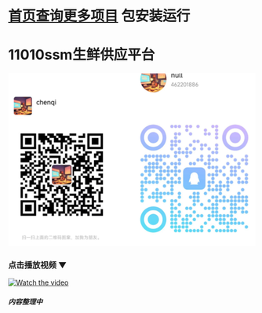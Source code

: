 # [首页查询更多项目](https://github.com/GraduationProject-ssm) 包安装运行


# 11010ssm生鲜供应平台

![picture](https://raw.githubusercontent.com/GraduationProject-springboot/.github/main/img/wx.png)

### 点击播放视频 ▼
[![Watch the video](https://i.sstatic.net/Vp2cE.png)](https://www.bilibili.com/video/BV1Kp48e9EtU?p=58)


#####   内容整理中  












